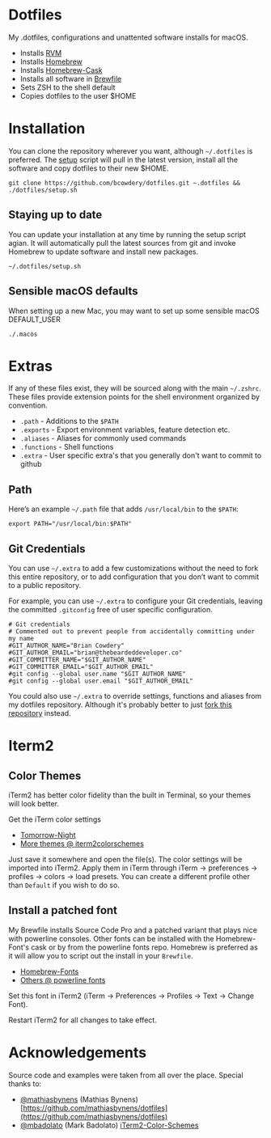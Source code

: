 Dotfiles
========

My .dotfiles, configurations and unattented software installs for macOS.

* Installs [RVM](https://rvm.io)
* Installs [Homebrew](https://brew.sh/)
* Installs [Homebrew-Cask](https://caskroom.github.io)
* Installs all software in [Brewfile](Brewfile)
* Sets ZSH to the shell default
* Copies dotfiles to the user $HOME


# Installation

You can clone the repository wherever you want, although `~/.dotfiles` is preferred. The [setup](setup.sh) script will pull in the latest version, install all the software and copy dotfiles to their new $HOME.

```
git clone https://github.com/bcowdery/dotfiles.git ~.dotfiles && ./dotfiles/setup.sh
```

## Staying up to date

You can update your installation at any time by running the setup script agian. It will automatically pull the latest sources from git and invoke Homebrew to update software and install new packages.

```
~/.dotfiles/setup.sh
```

## Sensible macOS defaults

When setting up a new Mac, you may want to set up some sensible macOS DEFAULT_USER

```
./.macos
```

# Extras

If any of these files exist, they will be sourced along with the main `~/.zshrc`. These files provide extension points for the shell environment organized by convention.

- `.path` - Additions to the `$PATH`
- `.exports` - Export environment variables, feature detection etc.
- `.aliases` - Aliases for commonly used commands
- `.functions` - Shell functions
- `.extra` - User specific extra's that you generally don't want to commit to github

## Path

Here’s an example `~/.path` file that adds `/usr/local/bin` to the `$PATH`:

```
export PATH="/usr/local/bin:$PATH"
```

## Git Credentials

You can use `~/.extra` to add a few customizations without the need to fork this entire repository, or to add configuration that you don’t want to commit to a public repository.

For example, you can use `~/.extra` to configure your Git credentials, leaving the committed `.gitconfig` free
of user specific configuration.

```
# Git credentials
# Commented out to prevent people from accidentally committing under my name
#GIT_AUTHOR_NAME="Brian Cowdery"
#GIT_AUTHOR_EMAIL="brian@thebeardeddeveloper.co"
#GIT_COMMITTER_NAME="$GIT_AUTHOR_NAME"
#GIT_COMMITTER_EMAIL="$GIT_AUTHOR_EMAIL"
#git config --global user.name "$GIT_AUTHOR_NAME"
#git config --global user.email "$GIT_AUTHOR_EMAIL"
```

You could also use `~/.extra` to override settings, functions and aliases from my dotfiles repository. Although it's probably better to just [fork this repository](https://github.com/bcowdery/dotfiles/fork) instead.

# Iterm2

## Color Themes

iTerm2 has better color fidelity than the built in Terminal, so your themes will look better.

Get the iTerm color settings

- [Tomorrow-Night](https://github.com/mbadolato/iTerm2-Color-Schemes/raw/master/schemes/Tomorrow%20Night.itermcolors)
- [More themes @ iterm2colorschemes](http://iterm2colorschemes.com/)

Just save it somewhere and open the file(s). The color settings will be imported into iTerm2. Apply them in iTerm through iTerm → preferences → profiles → colors → load presets. You can create a different profile other than `Default` if you wish to do so.

## Install a patched font

My Brewfile installs Source Code Pro and a patched variant that plays nice with powerline consoles. Other fonts can
be installed with the Homebrew-Font's cask or by from the powerline fonts repo. Homebrew is preferred as it will allow
you to script out the install in your `Brewfile`.

- [Homebrew-Fonts](https://github.com/caskroom/homebrew-fonts)
- [Others @ powerline fonts](https://github.com/powerline/fonts)

Set this font in iTerm2 (iTerm → Preferences → Profiles → Text → Change Font).

Restart iTerm2 for all changes to take effect.

# Acknowledgements

Source code and examples were taken from all over the place. Special thanks to:

* [@mathiasbynens](https://github.com/mathiasbynens) (Mathias Bynens)
  [https://github.com/mathiasbynens/dotfiles](https://github.com/mathiasbynens/dotfiles)
* [@mbadolato](https://github.com/mbadolato) (Mark Badolato)
  [iTerm2-Color-Schemes](https://github.com/mbadolato/iTerm2-Color-Schemes)
